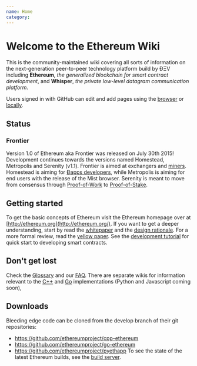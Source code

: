 ```yaml
---
name: Home
category: 
---
```


# Welcome to the Ethereum Wiki


This is the community-maintained wiki covering all sorts of information on the next-generation peer-to-peer technology platform build by ÐΞV including **Ethereum**, _the generalized blockchain for smart contract development_, and **Whisper**, _the private low-level datagram communication platform_.

Users signed in with GitHub can edit and add pages using the [browser](https://help.github.com/articles/editing-wiki-pages-via-the-online-interface) or [locally](https://help.github.com/articles/adding-and-editing-wiki-pages-locally).

## Status 

### Frontier

Version 1.0 of Ethereum aka Frontier was released on July 30th 2015! Development continues towards the versions named Homestead, Metropolis and Serenity (v1.1). Frontier is aimed at exchangers and [miners](https://github.com/ethereumproject/wiki/wiki/Mining). Homestead is aiming for [Ðapps developers](https://github.com/ethereumproject/wiki/wiki/Ethereum-Development-Tutorial), while Metropolis is aiming for end users with the release of the Mist browser. Serenity is meant to move from consensus through [Proof-of-Work](https://github.com/ethereumproject/wiki/wiki/Ethash) to [Proof-of-Stake](https://blog.ethereum.org/2015/08/01/introducing-casper-friendly-ghost/).

## Getting started
To get the basic concepts of Ethereum visit the Ethereum homepage over at [http://ethereum.org](http://ethereum.org/). If you want to get a deeper understanding, start by read the [whitepaper](https://github.com/ethereumproject/wiki/wiki/White-Paper) and the [design rationale](https://github.com/ethereumproject/wiki/wiki/Design-Rationale). For a more formal review, read the [yellow paper](http://paper.gavwood.com/). See the [development tutorial](https://github.com/ethereumproject/wiki/wiki/Ethereum-Development-Tutorial) for quick start to developing smart contracts.

## Don't get lost
Check the [Glossary](https://github.com/ethereumproject/wiki/wiki/Glossary) and our [FAQ](https://github.com/ethereumproject/wiki/wiki/FAQ). There are separate wikis for information relevant to the [C++](https://github.com/ethereumproject/cpp-ethereum/wiki) and [Go](https://github.com/ethereumproject/go-ethereum/wiki) implementations (Python and Javascript coming soon),

## Downloads
Bleeding edge code can be cloned from the develop branch of their git repositories:
- https://github.com/ethereumproject/cpp-ethereum
- https://github.com/ethereumproject/go-ethereum
- https://github.com/ethereumproject/pyethapp
To see the state of the latest Ethereum builds, see the [build server](http://build.ethdev.com/console).
